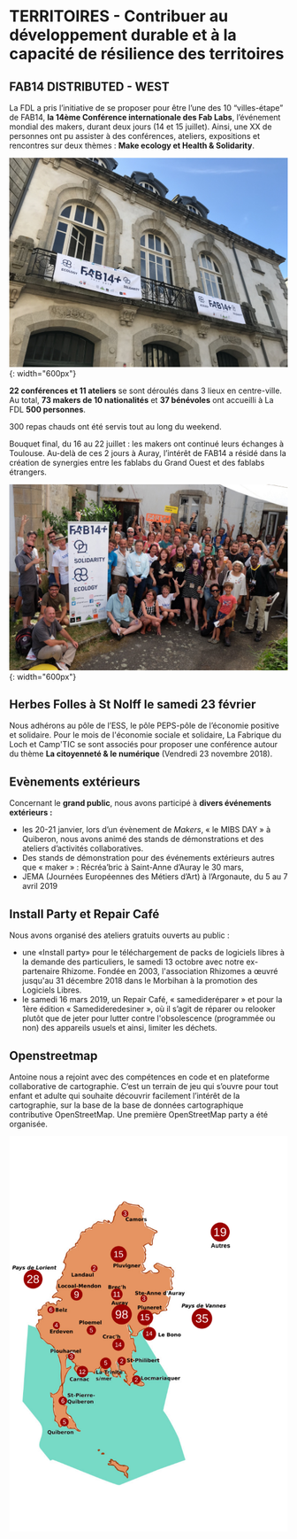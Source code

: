 # TERRITOIRES - Contribuer au développement durable et à la capacité de résilience des territoires

## FAB14 DISTRIBUTED - WEST
La FDL a pris l’initiative de se proposer pour être l’une des 10 “villes-étape” de FAB14, **la 14ème Conférence internationale des Fab Labs**, l’événement mondial des makers, durant deux jours (14 et 15 juillet). Ainsi, une XX de personnes ont pu assister à des conférences, ateliers, expositions et rencontres sur deux thèmes : **Make ecology et Health & Solidarity**.

![FAB14](../images/FAB14Theatre.jpg){: width="600px"}

**22 conférences et 11 ateliers** se sont déroulés dans 3 lieux en centre-ville.
Au total, **73 makers de 10 nationalités** et **37 bénévoles** ont accueilli à La FDL **500 personnes**.

300 repas chauds ont été servis tout au long du weekend.

Bouquet final, du 16 au 22 juillet : les makers ont continué leurs échanges à Toulouse. Au-delà de ces 2 jours à Auray, l’intérêt de FAB14 a résidé dans la création de synergies entre les fablabs du Grand Ouest et des fablabs étrangers.

![FAB14](../images/FAB14-group.JPG){: width="600px"}

## Herbes Folles à St Nolff le samedi 23 février
Nous adhérons au pôle de l’ESS, le pôle PEPS-pôle de l’économie positive et solidaire. Pour le mois de l'économie sociale et solidaire, La Fabrique du Loch et Camp'TIC se sont associés pour proposer une conférence autour du thème **La citoyenneté & le numérique** (Vendredi 23 novembre 2018).

## Evènements extérieurs
Concernant le **grand public**, nous avons participé à **divers événements extérieurs :**

- les 20-21 janvier, lors d’un évènement de *Makers*, « le MIBS DAY » à Quiberon,  nous avons animé des stands de démonstrations et des ateliers d’activités collaboratives.
- Des stands de démonstration pour des événements extérieurs autres que « maker » : Récréa’bric à Saint-Anne d’Auray le 30 mars,
- JEMA (Journées Européennes des Métiers d’Art) à l’Argonaute, du 5 au 7 avril 2019

## Install Party et Repair Café
Nous avons organisé des ateliers gratuits ouverts au public :

- une «Install party» pour le téléchargement de packs de logiciels libres à la demande des particuliers, le samedi 13 octobre avec notre ex-partenaire Rhizome. Fondée en 2003, l'association Rhizomes a œuvré jusqu'au 31 décembre 2018 dans le Morbihan à la promotion des Logiciels Libres.
- le samedi 16 mars 2019, un Repair Café, « samedideréparer » et pour la 1ère édition « Samedideredesiner », où il s’agit de réparer ou relooker plutôt que de jeter pour lutter contre l'obsolescence (programmée ou non) des appareils usuels et ainsi, limiter les déchets.

## Openstreetmap
Antoine nous a rejoint avec des compétences en code et en plateforme collaborative de cartographie. C’est un terrain de jeu qui s’ouvre pour tout enfant et adulte qui souhaite découvrir facilement l’intérêt de la cartographie, sur la base de la base de données cartographique contributive OpenStreetMap. Une première OpenStreetMap party a été organisée.


![carto](../images/CARTE.png)
